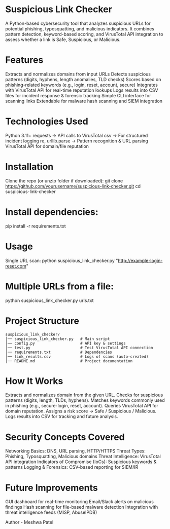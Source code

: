 # Suspicious Link Checker
A Python-based cybersecurity tool that analyzes suspicious URLs for potential phishing, typosquatting, and malicious indicators.
It combines pattern detection, keyword-based scoring, and VirusTotal API integration to assess whether a link is Safe, Suspicious, or Malicious.

# Features
Extracts and normalizes domains from input URLs
Detects suspicious patterns (digits, hyphens, length anomalies, TLD checks)
Scores based on phishing-related keywords (e.g., login, reset, account, secure)
Integrates with VirusTotal API for real-time reputation lookups
Logs results into CSV files for incident response & forensic tracking
Simple CLI interface for scanning links
Extendable for malware hash scanning and SIEM integration

# Technologies Used
Python 3.11+
requests → API calls to VirusTotal
csv → For structured incident logging
re, urllib.parse → Pattern recognition & URL parsing
VirusTotal API for domain/file reputation

# Installation
Clone the repo (or unzip folder if downloaded):
git clone https://github.com/yourusername/suspicious-link-checker.git
cd suspicious-link-checker

# Install dependencies:
pip install -r requirements.txt

# Usage
Single URL scan:
python suspicious_link_checker.py "http://example-login-reset.com"

# Multiple URLs from a file:
python suspicious_link_checker.py urls.txt

# Project Structure
```
suspicious_link_checker/
│── suspicious_link_checker.py   # Main script
│── config.py                    # API key & settings
│── test.py                      # Test VirusTotal API connection
│── requirements.txt             # Dependencies
│── link_results.csv             # Logs of scans (auto-created)
│── README.md                    # Project documentation
```
# How It Works
Extracts and normalizes domain from the given URL.
Checks for suspicious patterns (digits, length, TLDs, hyphens).
Matches keywords commonly used in phishing (e.g., secure-login, reset, account).
Queries VirusTotal API for domain reputation.
Assigns a risk score → Safe / Suspicious / Malicious.
Logs results into CSV for tracking and future analysis.

# Security Concepts Covered
Networking Basics: DNS, URL parsing, HTTP/HTTPS
Threat Types: Phishing, Typosquatting, Malicious domains
Threat Intelligence: VirusTotal API integration
Indicators of Compromise (IoCs): Suspicious keywords & patterns
Logging & Forensics: CSV-based reporting for SIEM/IR

# Future Improvements
GUI dashboard for real-time monitoring
Email/Slack alerts on malicious findings
Hash scanning for file-based malware detection
Integration with threat intelligence feeds (MISP, AbuseIPDB)

Author - Meshwa Patel
